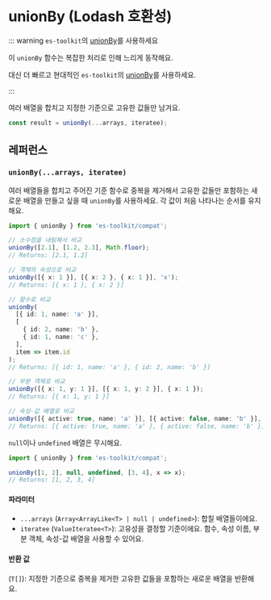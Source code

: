 # unionBy (Lodash 호환성)

::: warning `es-toolkit`의 [unionBy](../../array/unionBy.md)를 사용하세요

이 `unionBy` 함수는 복잡한 처리로 인해 느리게 동작해요.

대신 더 빠르고 현대적인 `es-toolkit`의 [unionBy](../../array/unionBy.md)를 사용하세요.

:::

여러 배열을 합치고 지정한 기준으로 고유한 값들만 남겨요.

```typescript
const result = unionBy(...arrays, iteratee);
```

## 레퍼런스

### `unionBy(...arrays, iteratee)`

여러 배열들을 합치고 주어진 기준 함수로 중복을 제거해서 고유한 값들만 포함하는 새로운 배열을 만들고 싶을 때 `unionBy`를 사용하세요. 각 값이 처음 나타나는 순서를 유지해요.

```typescript
import { unionBy } from 'es-toolkit/compat';

// 소수점을 내림해서 비교
unionBy([2.1], [1.2, 2.3], Math.floor);
// Returns: [2.1, 1.2]

// 객체의 속성으로 비교
unionBy([{ x: 1 }], [{ x: 2 }, { x: 1 }], 'x');
// Returns: [{ x: 1 }, { x: 2 }]

// 함수로 비교
unionBy(
  [{ id: 1, name: 'a' }],
  [
    { id: 2, name: 'b' },
    { id: 1, name: 'c' },
  ],
  item => item.id
);
// Returns: [{ id: 1, name: 'a' }, { id: 2, name: 'b' }]

// 부분 객체로 비교
unionBy([{ x: 1, y: 1 }], [{ x: 1, y: 2 }], { x: 1 });
// Returns: [{ x: 1, y: 1 }]

// 속성-값 배열로 비교
unionBy([{ active: true, name: 'a' }], [{ active: false, name: 'b' }], ['active', true]);
// Returns: [{ active: true, name: 'a' }, { active: false, name: 'b' }]
```

`null`이나 `undefined` 배열은 무시해요.

```typescript
import { unionBy } from 'es-toolkit/compat';

unionBy([1, 2], null, undefined, [3, 4], x => x);
// Returns: [1, 2, 3, 4]
```

#### 파라미터

- `...arrays` (`Array<ArrayLike<T> | null | undefined>`): 합칠 배열들이에요.
- `iteratee` (`ValueIteratee<T>`): 고유성을 결정할 기준이에요. 함수, 속성 이름, 부분 객체, 속성-값 배열을 사용할 수 있어요.

#### 반환 값

(`T[]`): 지정한 기준으로 중복을 제거한 고유한 값들을 포함하는 새로운 배열을 반환해요.
